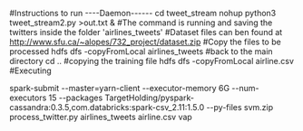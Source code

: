 #Instructions to run
----Daemon------
cd tweet_stream
nohup python3 tweet_stream2.py >out.txt &
#The command is running and saving the twitters inside the folder 'airlines_tweets'
#Dataset files can ben found at 
http://www.sfu.ca/~alopes/732_project/dataset.zip
#Copy the files to be processed
hdfs dfs -copyFromLocal  airlines_tweets
#back to the main directory
cd ..
#copying the training file
hdfs dfs -copyFromLocal airline.csv
#Executing

spark-submit --master=yarn-client --executor-memory 6G --num-executors 15 --packages TargetHolding/pyspark-cassandra:0.3.5,com.databricks:spark-csv_2.11:1.5.0 --py-files svm.zip process_twitter.py airlines_tweets airline.csv vap 







